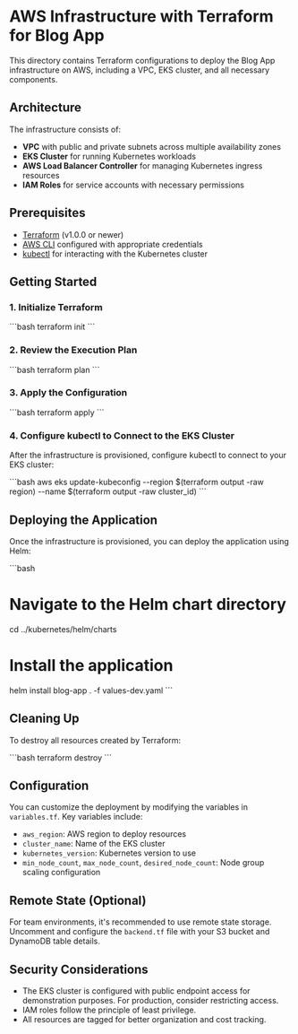 # AWS Infrastructure with Terraform for Blog App

This directory contains Terraform configurations to deploy the Blog App infrastructure on AWS, including a VPC, EKS cluster, and all necessary components.

## Architecture

The infrastructure consists of:

- **VPC** with public and private subnets across multiple availability zones
- **EKS Cluster** for running Kubernetes workloads
- **AWS Load Balancer Controller** for managing Kubernetes ingress resources
- **IAM Roles** for service accounts with necessary permissions

## Prerequisites

- [Terraform](https://www.terraform.io/downloads.html) (v1.0.0 or newer)
- [AWS CLI](https://aws.amazon.com/cli/) configured with appropriate credentials
- [kubectl](https://kubernetes.io/docs/tasks/tools/install-kubectl/) for interacting with the Kubernetes cluster

## Getting Started

### 1. Initialize Terraform

\`\`\`bash
terraform init
\`\`\`

### 2. Review the Execution Plan

\`\`\`bash
terraform plan
\`\`\`

### 3. Apply the Configuration

\`\`\`bash
terraform apply
\`\`\`

### 4. Configure kubectl to Connect to the EKS Cluster

After the infrastructure is provisioned, configure kubectl to connect to your EKS cluster:

\`\`\`bash
aws eks update-kubeconfig --region $(terraform output -raw region) --name $(terraform output -raw cluster_id)
\`\`\`

## Deploying the Application

Once the infrastructure is provisioned, you can deploy the application using Helm:

\`\`\`bash
# Navigate to the Helm chart directory
cd ../kubernetes/helm/charts

# Install the application
helm install blog-app . -f values-dev.yaml
\`\`\`

## Cleaning Up

To destroy all resources created by Terraform:

\`\`\`bash
terraform destroy
\`\`\`

## Configuration

You can customize the deployment by modifying the variables in `variables.tf`. Key variables include:

- `aws_region`: AWS region to deploy resources
- `cluster_name`: Name of the EKS cluster
- `kubernetes_version`: Kubernetes version to use
- `min_node_count`, `max_node_count`, `desired_node_count`: Node group scaling configuration

## Remote State (Optional)

For team environments, it's recommended to use remote state storage. Uncomment and configure the `backend.tf` file with your S3 bucket and DynamoDB table details.

## Security Considerations

- The EKS cluster is configured with public endpoint access for demonstration purposes. For production, consider restricting access.
- IAM roles follow the principle of least privilege.
- All resources are tagged for better organization and cost tracking.